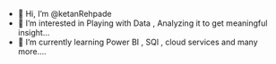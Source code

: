 - 👋 Hi, I’m @ketanRehpade
- 👀 I’m interested in Playing with Data , Analyzing it to get meaningful insight...
- 🌱 I’m currently learning Power BI , SQl , cloud services and many more....

<!---
ketanRehpade/ketanRehpade is a ✨ special ✨ repository because its `README.md` (this file) appears on your GitHub profile.
You can click the Preview link to take a look at your changes.
--->
